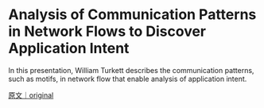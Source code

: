 
# Analysis of Communication Patterns in Network Flows to Discover Application Intent

In this presentation, William Turkett describes the communication patterns, such as motifs, in network flow that enable analysis of application intent.

[原文｜original](https://insights.sei.cmu.edu/library/analysis-of-communication-patterns-in-network-flows-to-discover-application-intent/)
        